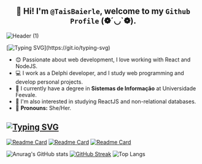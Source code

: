 ##  <div align = "center"> 👋 Hi! I'm `@TaisBaierle`, welcome to my `Github Profile` (❁´◡`❁). </div>

![Header (1)](https://github.com/user-attachments/assets/8bdd05d6-2ba5-48e8-ae43-e8f9caf5a211)

[![Typing SVG](https://readme-typing-svg.herokuapp.com?font=Fira+Code&size=25&pause=1000&color=29F742&width=600&separator=%3C&lines=Console.log('Hello+World!!')%3CSystem.out.println(%22Hello+World!!%22);%3CReadln(%22Hello+World!!%22);)](https://git.io/typing-svg)

<div>
  
  - 😊 Passionate about web development, I love working with React and NodeJS.
  - 💻 I work as a Delphi developer, and I study web programming and develop personal projects.
  - 📖 I currently have a degree in **Sistemas de Informação** at Universidade Feevale.
  - 🌱 I'm also interested in studying ReactJS and non-relational databases.
  - 🌟 **Pronouns:** She/Her.
  
</div>

[![Typing SVG](https://readme-typing-svg.herokuapp.com?font=Fira+Code&size=25&pause=1000&color=29F742&width=600&lines=%F0%9F%92%9A+Favorite+repositories)](https://git.io/typing-svg)
----
[![Readme Card](https://github-readme-stats.vercel.app/api/pin/?username=TaisBaierle&repo=AppOCR)](https://github.com/TaisBaierle/AppOCR)
[![Readme Card](https://github-readme-stats.vercel.app/api/pin/?username=TaisBaierle&repo=ChatJava)](https://github.com/TaisBaierle/ChatJava)
[![Readme Card](https://github-readme-stats.vercel.app/api/pin/?username=TaisBaierle&repo=LabirintoIA)](https://github.com/TaisBaierle/LabirintoIA)

![Anurag's GitHub stats](https://github-readme-stats.vercel.app/api?username=TaisBaierle&show_icons=true&bg_color=00000000&hide_border=true)
[![GitHub Streak](https://streak-stats.demolab.com?user=TaisBaierle&theme=tokyonight-duo&hide_border=true&border_radius=5.8&short_numbers=true&date_format=j%20M%5B%20Y%5D)](https://git.io/streak-stats)
![Top Langs](https://github-readme-stats.vercel.app/api/top-langs/?username=TaisBaierle&hide_progress=true&bg_color=00000000&hide_border=true)
